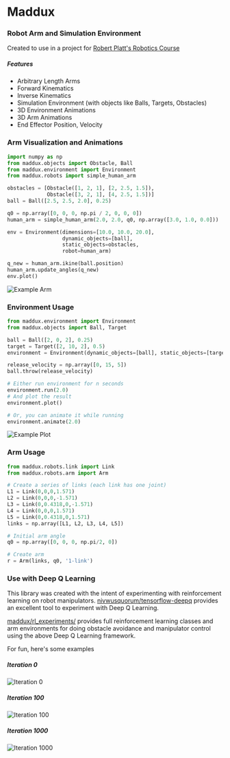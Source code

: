 # Maddux
### Robot Arm and Simulation Environment

Created to use in a project for [Robert Platt's Robotics Course](http://www.ccs.neu.edu/home/rplatt/cs5335_2016/index.html)

#####  Features
- Arbitrary Length Arms
- Forward Kinematics
- Inverse Kinematics
- Simulation Environment (with objects like Balls, Targets, Obstacles)
- 3D Environment Animations
- 3D Arm Animations
- End Effector Position, Velocity


### Arm Visualization and Animations
```python
import numpy as np
from maddux.objects import Obstacle, Ball
from maddux.environment import Environment
from maddux.robots import simple_human_arm

obstacles = [Obstacle([1, 2, 1], [2, 2.5, 1.5]),
             Obstacle([3, 2, 1], [4, 2.5, 1.5])]
ball = Ball([2.5, 2.5, 2.0], 0.25)

q0 = np.array([0, 0, 0, np.pi / 2, 0, 0, 0])
human_arm = simple_human_arm(2.0, 2.0, q0, np.array([3.0, 1.0, 0.0]))

env = Environment(dimensions=[10.0, 10.0, 20.0],
                  dynamic_objects=[ball],
                  static_objects=obstacles,
                  robot=human_arm)

q_new = human_arm.ikine(ball.position)
human_arm.update_angles(q_new)
env.plot()
```

![Example Arm](./images/arm_with_obstacles.png)


### Environment Usage

```python
from maddux.environment import Environment
from maddux.objects import Ball, Target

ball = Ball([2, 0, 2], 0.25)
target = Target([2, 10, 2], 0.5)
environment = Environment(dynamic_objects=[ball], static_objects=[target])

release_velocity = np.array([0, 15, 5])
ball.throw(release_velocity)

# Either run environment for n seconds
environment.run(2.0)
# And plot the result
environment.plot()

# Or, you can animate it while running
environment.animate(2.0)
```

![Example Plot](./images/example_plot.png)

### Arm Usage
```python
from maddux.robots.link import Link
from maddux.robots.arm import Arm

# Create a series of links (each link has one joint)
L1 = Link(0,0,0,1.571)
L2 = Link(0,0,0,-1.571)
L3 = Link(0,0.4318,0,-1.571)
L4 = Link(0,0,0,1.571)
L5 = Link(0,0.4318,0,1.571)
links = np.array([L1, L2, L3, L4, L5])

# Initial arm angle
q0 = np.array([0, 0, 0, np.pi/2, 0])

# Create arm
r = Arm(links, q0, '1-link')
```

### Use with Deep Q Learning
This library was created with the intent of experimenting with reinforcement learning on robot manipulators. [nivwusquorum/tensorflow-deepq](https://github.com/nivwusquorum/tensorflow-deepq) provides an excellent tool to experiment with Deep Q Learning.

[maddux/rl_experiments/](./maddux/rl_experiments/) provides full reinforcement learning classes and arm environments for doing obstacle avoidance and manipulator control using the above Deep Q Learning framework. 

For fun, here's some examples

##### Iteration 0

![Iteration 0](./images/simple_0.gif)

##### Iteration 100
![Iteration 100](./images/simple_100.gif)

##### Iteration 1000
![Iteration 1000](./images/simple_1000.gif)

